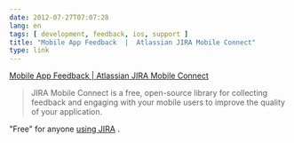 ```yaml
---
date: 2012-07-27T07:07:28
lang: en
tags: [ development, feedback, ios, support ]
title: "Mobile App Feedback  |  Atlassian JIRA Mobile Connect"
type: link
---
```


[Mobile App Feedback  |  Atlassian JIRA Mobile
Connect](http://www.atlassian.com/software/jiramobileconnect/overview?utm_source=daringfireball&utm_campaign=jmc)

> JIRA Mobile Connect is a free, open-source library for collecting
> feedback and engaging with your mobile users to improve the quality of
> your application.

"Free" for anyone [using
JIRA](http://www.atlassian.com/software/jira/pricing/) .

